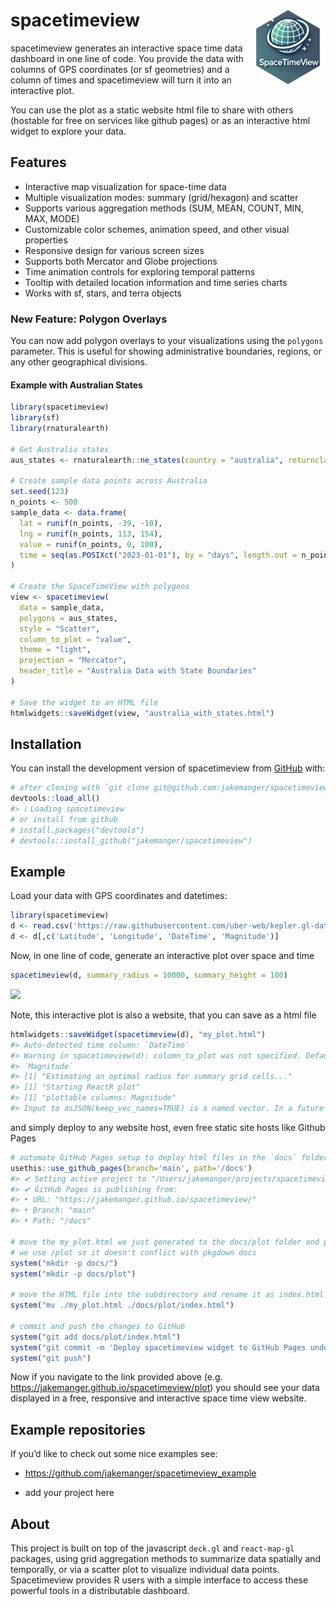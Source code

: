 
<!-- README.md is generated from README.Rmd. Please edit that file -->

# spacetimeview <a href="https://jakemanger.github.io/spacetimeview/"><img src="man/figures/logo.png" align="right" height="120" alt="spacetimeview website" /></a>

<!-- badges: start -->

<!-- badges: end -->

spacetimeview generates an interactive space time data dashboard in one
line of code. You provide the data with columns of GPS coordinates (or
sf geometries) and a column of times and spacetimeview will turn it into
an interactive plot.

You can use the plot as a static website html file to share with others
(hostable for free on services like github pages) or as an interactive
html widget to explore your data.

## Features

- Interactive map visualization for space-time data
- Multiple visualization modes: summary (grid/hexagon) and scatter
- Supports various aggregation methods (SUM, MEAN, COUNT, MIN, MAX,
  MODE)
- Customizable color schemes, animation speed, and other visual
  properties
- Responsive design for various screen sizes
- Supports both Mercator and Globe projections
- Time animation controls for exploring temporal patterns
- Tooltip with detailed location information and time series charts
- Works with sf, stars, and terra objects

### New Feature: Polygon Overlays

You can now add polygon overlays to your visualizations using the
`polygons` parameter. This is useful for showing administrative
boundaries, regions, or any other geographical divisions.

#### Example with Australian States

``` r
library(spacetimeview)
library(sf)
library(rnaturalearth)

# Get Australia states
aus_states <- rnaturalearth::ne_states(country = "australia", returnclass = "sf")

# Create sample data points across Australia
set.seed(123)
n_points <- 500
sample_data <- data.frame(
  lat = runif(n_points, -39, -10),
  lng = runif(n_points, 113, 154),
  value = runif(n_points, 0, 100),
  time = seq(as.POSIXct("2023-01-01"), by = "days", length.out = n_points)
)

# Create the SpaceTimeView with polygons
view <- spacetimeview(
  data = sample_data,
  polygons = aus_states,
  style = "Scatter",
  column_to_plot = "value",
  theme = "light",
  projection = "Mercator",
  header_title = "Australia Data with State Boundaries"
)

# Save the widget to an HTML file
htmlwidgets::saveWidget(view, "australia_with_states.html")
```

## Installation

You can install the development version of spacetimeview from
[GitHub](https://github.com/) with:

``` r
# after cloning with `git clone git@github.com:jakemanger/spacetimeview.git`
devtools::load_all()
#> ℹ Loading spacetimeview
# or install from github
# install.packages("devtools")
# devtools::install_github("jakemanger/spacetimeview")
```

## Example

Load your data with GPS coordinates and datetimes:

``` r
library(spacetimeview)
d <- read.csv('https://raw.githubusercontent.com/uber-web/kepler.gl-data/master/earthquakes/data.csv')
d <- d[,c('Latitude', 'Longitude', 'DateTime', 'Magnitude')]
```

Now, in one line of code, generate an interactive plot over space and
time

``` r
spacetimeview(d, summary_radius = 10000, summary_height = 100)
```

![](visualisation.gif)

Note, this interactive plot is also a website, that you can save as a
html file

``` r
htmlwidgets::saveWidget(spacetimeview(d), "my_plot.html")
#> Auto-detected time column: `DateTime`
#> Warning in spacetimeview(d): column_to_plot was not specified. Defaulting to
#> `Magnitude`
#> [1] "Estimating an optimal radius for summary grid cells..."
#> [1] "Starting ReactR plot"
#> [1] "plottable columns: Magnitude"
#> Input to asJSON(keep_vec_names=TRUE) is a named vector. In a future version of jsonlite, this option will not be supported, and named vectors will be translated into arrays instead of objects. If you want JSON object output, please use a named list instead. See ?toJSON.
```

and simply deploy to any website host, even free static site hosts like
Github Pages

``` r
# automate GitHub Pages setup to deploy html files in the `docs` folder
usethis::use_github_pages(branch='main', path='/docs')
#> ✔ Setting active project to "/Users/jakemanger/projects/spacetimeview".
#> ✔ GitHub Pages is publishing from:
#> • URL: "https://jakemanger.github.io/spacetimeview/"
#> • Branch: "main"
#> • Path: "/docs"

# move the my_plot.html we just generated to the docs/plot folder and push it to github
# we use /plot so it doesn't conflict with pkgdown docs
system("mkdir -p docs/")
system("mkdir -p docs/plot")

# move the HTML file into the subdirectory and rename it as index.html for direct access
system("mv ./my_plot.html ./docs/plot/index.html")

# commit and push the changes to GitHub
system("git add docs/plot/index.html")
system("git commit -m 'Deploy spacetimeview widget to GitHub Pages under /plot'")
system("git push")
```

Now if you navigate to the link provided above (e.g.
<https://jakemanger.github.io/spacetimeview/plot>) you should see your
data displayed in a free, responsive and interactive space time view
website.

## Example repositories

If you’d like to check out some nice examples see:

- <https://github.com/jakemanger/spacetimeview_example>

- add your project here

## About

This project is built on top of the javascript `deck.gl` and
`react-map-gl` packages, using grid aggregation methods to summarize
data spatially and temporally, or via a scatter plot to visualize
individual data points. Spacetimeview provides R users with a simple
interface to access these powerful tools in a distributable dashboard.
